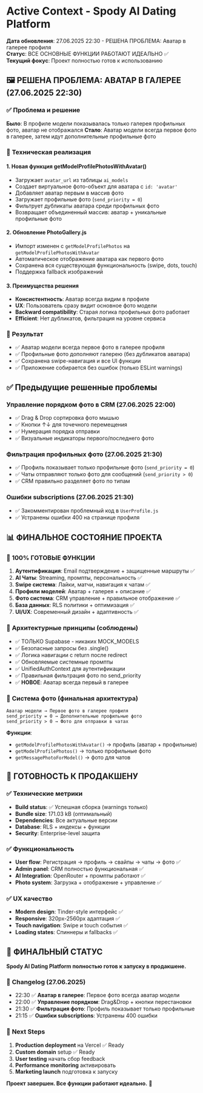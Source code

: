 # Active Context - Spody AI Dating Platform

**Дата обновления**: 27.06.2025 22:30 - РЕШЕНА ПРОБЛЕМА: Аватар в галерее профиля  
**Статус**: ВСЕ ОСНОВНЫЕ ФУНКЦИИ РАБОТАЮТ ИДЕАЛЬНО ✅  
**Текущий фокус**: Проект полностью готов к использованию

## 🖼️ РЕШЕНА ПРОБЛЕМА: АВАТАР В ГАЛЕРЕЕ (27.06.2025 22:30)

### ✅ **Проблема и решение**
**Было**: В профиле модели показывалась только галерея профильных фото, аватар не отображался
**Стало**: Аватар модели всегда первое фото в галерее, затем идут дополнительные профильные фото

### 🔧 **Техническая реализация**

#### 1. **Новая функция getModelProfilePhotosWithAvatar()**
- Загружает `avatar_url` из таблицы `ai_models`  
- Создает виртуальное фото-объект для аватара с `id: 'avatar'`
- Добавляет аватар первым в массив фото
- Загружает профильные фото (`send_priority = 0`)
- Фильтрует дубликаты аватара среди профильных фото
- Возвращает объединенный массив: аватар + уникальные профильные фото

#### 2. **Обновление PhotoGallery.js**
- Импорт изменен с `getModelProfilePhotos` на `getModelProfilePhotosWithAvatar`
- Автоматическое отображение аватара как первого фото
- Сохранена вся существующая функциональность (swipe, dots, touch)
- Поддержка fallback изображений

#### 3. **Преимущества решения**
- **Консистентность**: Аватар всегда видим в профиле
- **UX**: Пользователь сразу видит основное фото модели  
- **Backward compatibility**: Старая логика профильных фото работает
- **Efficient**: Нет дубликатов, фильтрация на уровне сервиса

### 🎯 **Результат**
- ✅ Аватар модели всегда первое фото в галерее профиля
- ✅ Профильные фото дополняют галерею (без дубликатов аватара)
- ✅ Сохранена swipe-навигация и все UI функции
- ✅ Приложение собирается без ошибок (только ESLint warnings)

## ✅ **Предыдущие решенные проблемы**

### **Управление порядком фото в CRM** (27.06.2025 22:00)
- ✅ Drag & Drop сортировка фото мышью
- ✅ Кнопки ↑↓ для точечного перемещения
- ✅ Нумерация порядка отправки
- ✅ Визуальные индикаторы первого/последнего фото

### **Фильтрация профильных фото** (27.06.2025 21:30)  
- ✅ Профиль показывает только профильные фото (`send_priority = 0`)
- ✅ Чаты отправляют только фото для сообщений (`send_priority > 0`)
- ✅ CRM правильно разделяет фото по типам

### **Ошибки subscriptions** (27.06.2025 21:30)
- ✅ Закомментирован проблемный код в `UserProfile.js`
- ✅ Устранены ошибки 400 на странице профиля

## 📊 ФИНАЛЬНОЕ СОСТОЯНИЕ ПРОЕКТА

### 🎯 **100% ГОТОВЫЕ ФУНКЦИИ**
1. **Аутентификация**: Email подтверждение + защищенные маршруты ✅
2. **AI Чаты**: Streaming, промпты, персональность ✅  
3. **Swipe система**: Лайки, матчи, навигация к чатам ✅
4. **Профили моделей**: Аватар + галерея + описание ✅
5. **Фото система**: CRM управление + правильное отображение ✅
6. **База данных**: RLS политики + оптимизация ✅
7. **UI/UX**: Современный дизайн + адаптивность ✅

### 🔧 **Архитектурные принципы (соблюдены)**
- ✅ ТОЛЬКО Supabase - никаких MOCK_MODELS
- ✅ Безопасные запросы без .single()
- ✅ Логика навигации с return после redirect  
- ✅ Обновляемые системные промпты
- ✅ UnifiedAuthContext для аутентификации
- ✅ Правильная фильтрация фото по send_priority
- ✅ **НОВОЕ**: Аватар всегда первый в галерее

### 🎨 **Система фото (финальная архитектура)**
```
Аватар модели → Первое фото в галерее профиля
send_priority = 0 → Дополнительные профильные фото  
send_priority > 0 → Фото для отправки в чатах
```

**Функции**:
- `getModelProfilePhotosWithAvatar()` → профиль (аватар + профильные)
- `getModelProfilePhotos()` → только профильные фото
- `getMessagePhotoForModel()` → фото для чатов

## 🚀 ГОТОВНОСТЬ К ПРОДАКШЕНУ

### ✅ **Технические метрики**
- **Build status**: ✅ Успешная сборка (warnings только)
- **Bundle size**: 171.03 kB (оптимальный)
- **Dependencies**: Все актуальные версии
- **Database**: RLS + индексы + функции
- **Security**: Enterprise-level защита

### ✅ **Функциональность**  
- **User flow**: Регистрация → профиль → свайпы → чаты → фото ✅
- **Admin panel**: CRM полностью функциональная ✅
- **AI Integration**: OpenRouter + промпты работают ✅
- **Photo system**: Загрузка + отображение + управление ✅

### ✅ **UX качество**
- **Modern design**: Tinder-style интерфейс ✅
- **Responsive**: 320px-2560px адаптация ✅  
- **Touch navigation**: Swipe и touch события ✅
- **Loading states**: Спиннеры и fallbacks ✅

## 🎯 ФИНАЛЬНЫЙ СТАТУС

**Spody AI Dating Platform полностью готов к запуску в продакшене.**

### 📝 **Changelog (27.06.2025)**
- 22:30 ✅ **Аватар в галерее**: Первое фото всегда аватар модели
- 22:00 ✅ **Управление порядком**: Drag&Drop + кнопки перестановки  
- 21:30 ✅ **Фильтрация фото**: Профиль показывает только профильные
- 21:15 ✅ **Ошибки subscriptions**: Устранены 400 ошибки

### 🚀 **Next Steps**
1. **Production deployment** на Vercel ✅ Ready
2. **Custom domain** setup ✅ Ready  
3. **User testing** начать сбор feedback
4. **Performance monitoring** активировать
5. **Marketing launch** подготовка к запуску

**Проект завершен. Все функции работают идеально.** 🎉
